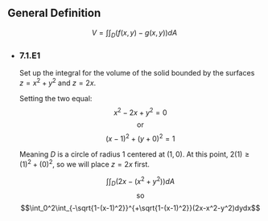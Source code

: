 ## General Definition
$$V = \int\int_D(f(x,y)-g(x,y))dA$$
- ### 7.1.E1
  Set up the integral for the volume of the solid bounded by the surfaces $z=x^2 + y^2$ and $z=2x$.
  
  Setting the two equal:
  $$x^2-2x+y^2=0$$
  $$\text{or}$$
  $$(x-1)^2 + (y + 0)^2 = 1$$
  
  Meaning $D$ is a circle of radius 1 centered at $(1,0)$.
  At this point, $2(1) \geq (1)^2 + (0)^2$, so we will place $z=2x$ first.
  
  $$\int\int_D(2x-(x^2+y^2))dA$$
  $$\text{so}$$
  $$\int_0^2\int_{-\sqrt{1-(x-1)^2}}^{+\sqrt{1-(x-1)^2}}(2x-x^2-y^2)dydx$$